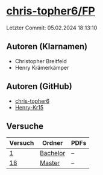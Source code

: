 # [chris-topher6/FP](https://github.com/chris-topher6/FP)

Letzter Commit: 05.02.2024 18:13:10

## Autoren (Klarnamen)
- Christopher Breitfeld
- Henry Krämerkämper

## Autoren (GitHub)
- [chris-topher6](https://github.com/chris-topher6)
- [Henry-Kr15](https://github.com/Henry-Kr15)

## Versuche

|       Versuch        |                               Ordner                               |PDFs|
|----------------------|--------------------------------------------------------------------|----|
|[1](../../versuch/1)  |[Bachelor](https://github.com/chris-topher6/FP/tree/master/Bachelor)|–   |
|[18](../../versuch/18)|[Master](https://github.com/chris-topher6/FP/tree/master/Master)    |–   |
